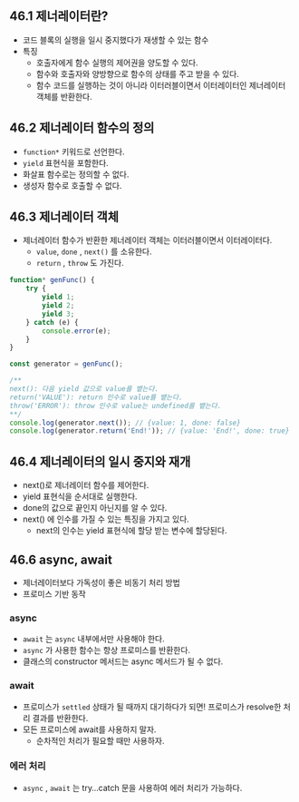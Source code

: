 ## 46.1 제너레이터란?

- 코드 블록의 실행을 일시 중지했다가 재생할 수 있는 함수
- 특징
    - 호출자에게 함수 실행의 제어권을 양도할 수 있다.
    - 함수와 호출자와 양방향으로 함수의 상태를 주고 받을 수 있다.
    - 함수 코드를 실행하는 것이 아니라 이터러블이면서 이터레이터인 제너레이터 객체를 반환한다.

## 46.2 제너레이터 함수의 정의

- `function*` 키워드로 선언한다.
- `yield` 표현식을 포함한다.
- 화살표 함수로는 정의할 수 없다.
- 생성자 함수로 호출할 수 없다.

## 46.3 제너레이터 객체

- 제너레이터 함수가 반환한 제너레이터 객체는 이터러블이면서 이터레이터다.
    - `value`, `done` , `next()` 를 소유한다.
    - `return` , `throw` 도 가진다.

```jsx
function* genFunc() {
	try {
		yield 1;
		yield 2;
		yield 3;
	} catch (e) {
		console.error(e);
	}
}

const generator = genFunc();

/**
next(): 다음 yield 값으로 value를 뱉는다.
return('VALUE'): return 인수로 value를 뱉는다.
throw('ERROR'): throw 인수로 value는 undefined를 뱉는다.
**/
console.log(generator.next()); // {value: 1, done: false}
console.log(generator.return('End!')); // {value: 'End!', done: true}
```

## 46.4 제너레이터의 일시 중지와 재개

- next()로 제너레이터 함수를 제어한다.
- yield 표현식을 순서대로 실행한다.
- done의 값으로 끝인지 아닌지를 알 수 있다.
- next() 에 인수를 가질 수 있는 특징을 가지고 있다.
    - next의 인수는 yield 표현식에 할당 받는 변수에 할당된다.

## 46.6 async, await

- 제너레이터보다 가독성이 좋은 비동기 처리 방법
- 프로미스 기반 동작

### async

- `await` 는 `async` 내부에서만 사용해야 한다.
- `async` 가 사용한 함수는 항상 프로미스를 반환한다.
- 클래스의 constructor 메서드는 async 메서드가 될 수 없다.

### await

- 프로미스가 `settled` 상태가 될 때까지 대기하다가 되면! 프로미스가 resolve한 처리 결과를 반환한다.
- 모든 프로미스에 await를 사용하지 말자.
    - 순차적인 처리가 필요할 때만 사용하자.

### 에러 처리

- `async` , `await` 는 try…catch 문을 사용하여 에러 처리가 가능하다.
